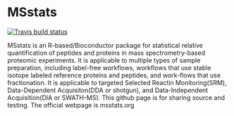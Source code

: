 MSstats
=======

<!-- badges: start -->
  [![Travis build status](https://travis-ci.org/Vitek-Lab/MSstats-dev.svg?branch=master)](https://travis-ci.org/Vitek-Lab/MSstats-dev)
<!-- badges: end -->

MSstats is an R-based/Bioconductor package for statistical relative quantification of peptides and proteins in mass spectrometry-based proteomic experiments. It is applicable to multiple types of sample preparation, including label-free workflows, workflows that use stable isotope labeled reference proteins and peptides, and work-flows that use fractionation. It is applicable to targeted Selected Reactin Monitoring(SRM), Data-Dependent Acquisiton(DDA or shotgun), and Data-Independent Acquisition(DIA or SWATH-MS). This github page is for sharing source and testing. The official webpage is msstats.org
